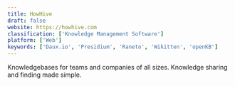 ```yaml
---
title: HowHive
draft: false 
website: https://howhive.com
classification: ['Knowledge Management Software']
platform: ['Web']
keywords: ['Daux.io', 'Presidium', 'Raneto', 'Wikitten', 'openKB']
---
```

Knowledgebases for teams and companies of all sizes. Knowledge sharing and finding made simple.